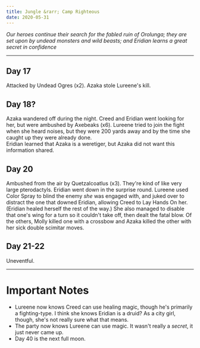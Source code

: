 ```yaml
---
title: Jungle &rarr; Camp Righteous
date: 2020-05-31
---
```


*Our heroes continue their search for the fabled ruin of Orolunga; they are set upon by undead monsters and wild beasts; and Eridian learns a great secret in confidence*

-----

## Day 17

Attacked by Undead Ogres (x2). Azaka stole Lureene's kill.

## Day 18?

Azaka wandered off during the night. Creed and Eridian went looking for her, but were ambushed by Axebeaks (x6). Lureene tried to join the fight when she heard noises, but they were 200 yards away and by the time she caught up they were already done.  
Eridian learned that Azaka is a weretiger, but Azaka did not want this information shared.

## Day 20

Ambushed from the air by Quetzalcoatlus (x3). They're kind of like very large pterodactyls. Eridian went down in the surprise round. Lureene used Color Spray to blind the enemy *she* was engaged with, and juked over to distract the one that downed Eridian, allowing Creed to Lay Hands On her. (Eridian healed herself the rest of the way.) She also managed to disable that one's wing for a turn so it couldn't take off, then dealt the fatal blow. Of the others, Molly killed one with a crossbow and Azaka killed the other with her sick double scimitar moves.

## Day 21-22

Uneventful.

-----

# Important Notes

- Lureene now knows Creed can use healing magic, though he's primarily a fighting-type. I think she knows Eridian is a druid? As a city girl, though, she's not really sure what that means.
- The party now knows Lureene can use magic. It wasn't really a *secret*, it just never came up.
- Day 40 is the next full moon.
